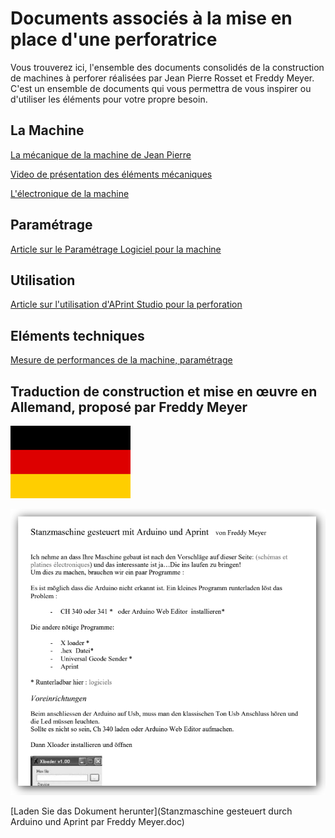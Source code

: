 # Documents associés à la mise en place d'une perforatrice

Vous trouverez ici, l'ensemble des documents consolidés de la construction de machines à perforer réalisées par Jean Pierre Rosset et Freddy Meyer. C'est un ensemble de documents qui vous permettra de vous inspirer ou d'utiliser les éléments pour votre propre besoin.

## La Machine

[La mécanique de la machine de Jean Pierre](mecanique/jeanpierre/2emeproto.md)

[Video de présentation des éléments mécaniques](https://www.youtube.com/watch?v=4iaGYADh8EE)

[L'électronique de la machine](electronique/electronique.md)

## Paramétrage

[Article sur le Paramétrage Logiciel pour la machine](logiciel/parametrage_machine.md)

## Utilisation

[Article sur l'utilisation d'APrint Studio pour la perforation](logiciel/utilisation_perforatrice.md)

## Eléments techniques

[Mesure de performances de la machine, paramétrage](miseaupoint/mesures.md)



## Traduction de construction et mise en œuvre en Allemand, proposé par Freddy Meyer





![](Flag_of_Germany.png)

![](doc_traduction.png)

[Laden Sie das Dokument herunter](Stanzmaschine gesteuert durch Arduino und Aprint par Freddy Meyer.doc)